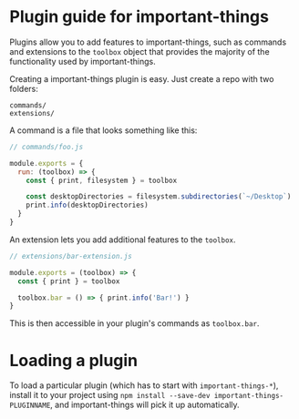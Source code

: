# Plugin guide for important-things

Plugins allow you to add features to important-things, such as commands and
extensions to the `toolbox` object that provides the majority of the functionality
used by important-things.

Creating a important-things plugin is easy. Just create a repo with two folders:

```
commands/
extensions/
```

A command is a file that looks something like this:

```js
// commands/foo.js

module.exports = {
  run: (toolbox) => {
    const { print, filesystem } = toolbox

    const desktopDirectories = filesystem.subdirectories(`~/Desktop`)
    print.info(desktopDirectories)
  }
}
```

An extension lets you add additional features to the `toolbox`.

```js
// extensions/bar-extension.js

module.exports = (toolbox) => {
  const { print } = toolbox

  toolbox.bar = () => { print.info('Bar!') }
}
```

This is then accessible in your plugin's commands as `toolbox.bar`.

# Loading a plugin

To load a particular plugin (which has to start with `important-things-*`),
install it to your project using `npm install --save-dev important-things-PLUGINNAME`,
and important-things will pick it up automatically.

